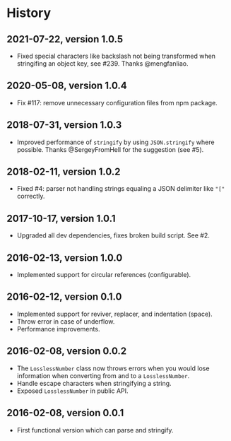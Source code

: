 # History


## 2021-07-22, version 1.0.5

- Fixed special characters like backslash not being transformed when 
  stringifing an object key, see #239. Thanks @mengfanliao.


## 2020-05-08, version 1.0.4

- Fix #117: remove unnecessary configuration files from npm package.


## 2018-07-31, version 1.0.3

- Improved performance of `stringify` by using `JSON.stringify` where
  possible. Thanks @SergeyFromHell for the suggestion (see #5).


## 2018-02-11, version 1.0.2

- Fixed #4: parser not handling strings equaling a JSON delimiter
  like `"["` correctly.


## 2017-10-17, version 1.0.1

- Upgraded all dev dependencies, fixes broken build script. See #2.


## 2016-02-13, version 1.0.0

- Implemented support for circular references (configurable).


## 2016-02-12, version 0.1.0

- Implemented support for reviver, replacer, and indentation (space).
- Throw error in case of underflow.
- Performance improvements.


## 2016-02-08, version 0.0.2

- The `LosslessNumber` class now throws errors when you would lose information
  when converting from and to a `LosslessNumber`.
- Handle escape characters when stringifying a string.
- Exposed `LosslessNumber` in public API.


## 2016-02-08, version 0.0.1

- First functional version which can parse and stringify.
